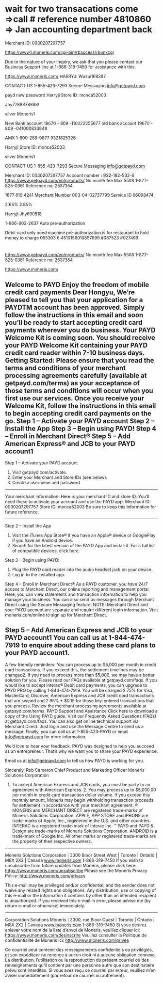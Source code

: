 # wait for two transacations come   =>call   # reference number  4810860  => Jan accounting department back 


Merchant ID: 0030207297757

https://www1.moneris.com/cgi-bin/rbaccess/rbunxcgi


Due to the nature of your inquiry, we ask that you please contact our Business Support line at 1-866-319-7450 for assistance with this. 

https://www.moneris.com/
HARRYJI
Wuzui168387


CONTACT US
1-855-423-7293
Secure Messaging
info@getpayd.com

payd new password
Harryji
Store ID: monca52003

Jhy7788878868!

silver
Moneris1


New Bank account  19670 - 809 -110022255677
old bank account  19670 - 809 -041000833848

AMX
1-800-268-9877 
9321825326

Harryji
Store ID: monca52003


silver
Moneris1

CONTACT US
1-855-423-7293
Secure Messaging
info@getpayd.com


Merchant ID: 0030207297757
Account number : 932-182-532-6
https://www.getpayd.com/en/products/
No month fee
Max 5508
1-877-825-0361
Reference no: 2537354

1877 619 4241
Merchant Number 003-04-02737799
Service ID 66098474

2.65% 2.85%

Harryji
Jhy690518

1-866-802-2637
Auto pre-authorization 

Debit card only need machine
pre-authorization  is for restaurant to hold money to charge
055303
6
4510156010857899
#087523
#027499

#

https://www.getpayd.com/en/products/
No month fee
Max 5508
1-877-825-0361
Reference no: 2537354

https://www.moneris.com/

 
Welcome to PAYD
Enjoy the freedom of mobile credit card payments
Dear Hongyu,
We’re pleased to tell you that your application for a PAYDTM account has been approved. Simply follow the instructions in this email and soon you’ll be ready to start accepting credit card payments wherever you do business. 
Your PAYD Welcome Kit is coming soon.
You should receive your PAYD Welcome Kit containing your PAYD credit card reader within 7-10 business days. 
Getting Started:
Please ensure that you read the terms and conditions of your merchant processing agreements carefully (available at getpayd.com/terms) as your acceptance of those terms and conditions will occur when you first use our services. 
Once you receive your Welcome Kit, follow the instructions in this email to begin accepting credit card payments on the go.
Step 1 – Activate your PAYD account
Step 2 – Install the App
Step 3 – Begin using PAYD!
Step 4 – Enroll in Merchant Direct®
Step 5 – Add American Express® and JCB to your PAYD account1
---
Step 1 – Activate your PAYD account
1. Visit getpayd.com/activate.
2. Enter your Merchant and Store IDs (see below).
3. Create a username and password.

---
Your merchant information: 
Here is your merchant ID and store ID. You’ll need these to activate your account and use the PAYD app. 
Merchant ID: 0030207297757
Store ID: monca52003
Be sure to keep this information for future reference.

---
Step 2 – Install the App
1. Visit the iTunes App Store® if you have an Apple® device or GooglePlay if you have an Android device.
2. Search for the latest version of the PAYD App and install it.
For a full list of compatible devices, click here. 

Step 3 – Begin using PAYD!

1. Plug the PAYD card reader into the audio headset jack on your device.
2. Log in to the installed app.

Step 4 – Enroll in Merchant Direct®
As a PAYD customer, you have 24/7 access to Merchant Direct, our online reporting and management portal. Here, you can view statements and transaction information to help you manage your business. You can also send us messages through Merchant Direct using the Secure Messaging feature. 
NOTE: Merchant Direct and your PAYD account are separate and require different login information.
Visit moneris.com/online to sign up for Merchant Direct.

Step 5 – Add American Express and JCB to your PAYD account1
You can call us at 1-844-474-7919 to enquire about adding these card plans to your PAYD account1.
---
A few friendly reminders:
You can process up to $5,000 per month in credit card transactions. If you exceed this, the settlement timelines may be changed2. 
If you need to process more than $5,000, we may have a better solution for you. Please read our FAQs available at getpayd.com/faqs. 
If you would like to accept Interac® Debit card payments, you can upgrade to PAYD PRO by calling 1-844-474-7919. 
You will be charged 2.75% for Visa, MasterCard, Discover, American Express and JCB credit card transactions that are swiped and 2.95% + $0.15 for those key-entered transactions that you process. 
Review the merchant processing agreements available at getpayd.com/terms.
PAYD Support and Assistance
Click here to download a copy of the Using PAYD guide. 
Visit our Frequently Asked Questions (FAQs) at getpayd.com/faqs.
You can also get online technical support via Merchant Direct. Just login and use the Message Centre to send us a message.
Finally, you can call us at 1-855-423-PAYD or email info@getpayd.com for more information. 


We’d love to hear your feedback. 
PAYD was designed to help you succeed as an entrepreneur. That’s why we want you to share your PAYD experience. 

Email us at info@getpayd.com to tell us how PAYD is working for you.

Sincerely,
Rob Cameron 
Chief Product and Marketing Officer
Moneris Solutions Corporation
1. To accept American Express and JCB cards, you must be party to an agreement with American Express. 2. You may process up to $5,000.00 per month in credit card transaction dollar volume. If you exceed this monthly amount, Moneris may begin withholding transaction proceeds for settlement in accordance with your merchant agreement. ® MONERIS and MERCHANT DIRECT are registered trade-marks of Moneris Solutions Corporation. APPLE, APP STORE and iPHONE are trade-marks of Apple, Inc., registered in the U.S. and other countries. INTERAC is a registered trade-mark of Interac Inc. ™ PAYD and PAYD & Design are trade-marks of Moneris Solutions Corporation. ANDROID is a trade-mark of Google Inc. All other marks or registered trade-marks are the property of their respective owners.

______________________________________________________________________
Moneris Solutions Corporation | 3300 Bloor Street West | Toronto | Ontario | M8X 2X2 | Canada www.moneris.com 1-866-319-7450
If you wish to unsubscribe from future updates from Moneris, please click here: https://www.moneris.com/unsubscribe
Please see the Moneris Privacy Policy: http://www.moneris.com/privacy

This e-mail may be privileged and/or confidential, and the sender does not waive any related rights and obligations. Any distribution, use or copying of this e-mail or the information it contains by other than an intended recipient is unauthorized. If you received this e-mail in error, please advise me (by return e-mail or otherwise) immediately.
______________________________________________________________________
Corporation Solutions Moneris | 3300, rue Bloor Ouest | Toronto | Ontario | M8X 2X2 | Canada www.moneris.com 1-866-319-7450
Si vous désirez enlever votre nom de la liste d’envoi de Moneris, veuillez cliquer ici: https://www.moneris.com/desinscrire 
Veuillez consulter la Politique de confidentialité de Moneris ici: http://www.moneris.com/privee

Ce courriel peut contenir des renseignements confidentiels ou privilégiés, et son expéditeur ne renonce à aucun droit ni à aucune obligation connexe. La distribution, l’utilisation ou la reproduction du présent courriel ou des renseignements qu’il contient par une personne autre que son destinataire prévu sont interdites. Si vous avez reçu ce courriel par erreur, veuillez m’en aviser immédiatement (par retour de courriel ou autrement).

